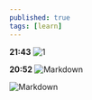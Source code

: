 ```yaml
---
published: true
tags: [learn]
---
```

**21:43**
![1](https://i.loli.net/2018/05/21/5b02cca19a26b.jpg)

**20:52**
![Markdown](http://i4.bvimg.com/647250/494497fe51eaf9fes.jpg)

![Markdown](http://i4.bvimg.com/647250/07565ae010774610.png)
